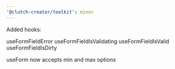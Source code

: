 ```yaml
---
'@clutch-creator/toolkit': minor
---
```


Added hooks:

useFormFieldError
useFormFieldIsValidating
useFormFieldIsValid
useFormFieldIsDirty

useForm now accepts min and max options
